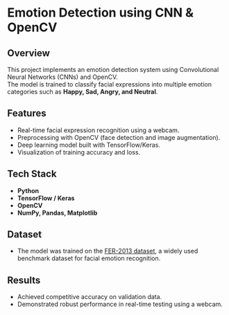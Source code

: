 # Emotion Detection using CNN & OpenCV

## Overview
This project implements an emotion detection system using Convolutional Neural Networks (CNNs) and OpenCV.  
The model is trained to classify facial expressions into multiple emotion categories such as **Happy, Sad, Angry, and Neutral**.  

## Features
- Real-time facial expression recognition using a webcam.
- Preprocessing with OpenCV (face detection and image augmentation).
- Deep learning model built with TensorFlow/Keras.
- Visualization of training accuracy and loss.

## Tech Stack
- **Python**
- **TensorFlow / Keras**
- **OpenCV**
- **NumPy, Pandas, Matplotlib**

## Dataset
- The model was trained on the [FER-2013 dataset](https://www.kaggle.com/datasets/msambare/fer2013), a widely used benchmark dataset for facial emotion recognition.

## Results
- Achieved competitive accuracy on validation data.
- Demonstrated robust performance in real-time testing using a webcam.


